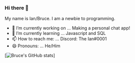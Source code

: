 ### Hi there 👋
My name is Ian/Bruce. I am a newbie to programming.

- 🔭 I’m currently working on ... Making a personal chat app!
- 🌱 I’m currently learning ... Javascript and SQL
- 📫 How to reach me: ... Discord: The Ian#0001
- 😄 Pronouns: ... He/Him

[![Bruce's GitHub stats](https://github-readme-stats.vercel.app/api?username=brucecodesgithub)]
